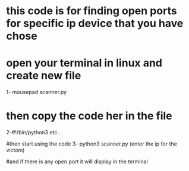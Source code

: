 # this code is for finding open ports for specific ip device that you have chose

# open your terminal in linux and create new file 
1- mousepad scanner.py

# then copy the code her in the file
2-#!/bin/python3
etc..

#then start using the code
3- python3 scanner.py (enter the ip for the victom)

#and if there is any open port it will display in the terminal
